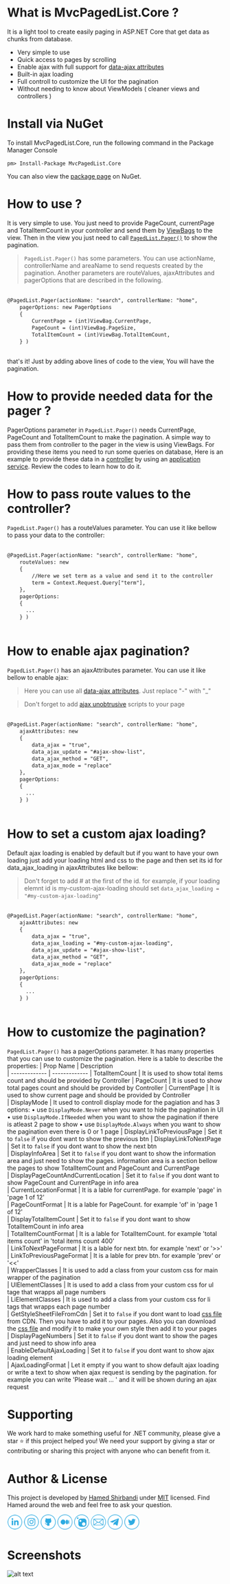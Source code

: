 # What is MvcPagedList.Core ?

It is a light tool to create easily paging in ASP.NET Core that get data as chunks from database.
- Very simple to use
- Quick access to pages by scrolling
- Enable ajax with full support for [data-ajax attributes](https://github.com/hamed-shirbandi/MvcPagedList.Core/issues/11#issuecomment-984938612) 
- Built-in ajax loading
- Full controll to customize the UI for the pagination
- Without needing to know about ViewModels ( cleaner views and controllers )

# Install via NuGet

To install MvcPagedList.Core, run the following command in the Package Manager Console
```code
pm> Install-Package MvcPagedList.Core
```
You can also view the [package page](https://www.nuget.org/packages/MvcPagedList.Core/) on NuGet.


# How to use ?
It is very simple to use. You just need to provide PageCount, currentPage and TotalItemCount in your controller and send them by [ViewBags](https://github.com/hamed-shirbandi/MvcPagedList.Core/blob/e868ad365424c474a8a7324cf4987c425bc912f6/MvcPagedList.Core.Example/Controllers/HomeController.cs#L44) to the view. Then in the view you just need to call [` PagedList.Pager() `](https://github.com/hamed-shirbandi/MvcPagedList.Core/blob/e868ad365424c474a8a7324cf4987c425bc912f6/MvcPagedList.Core.Example/Views/Home/_UsersPagedList.cshtml#L3) to show the pagination.
> ` PagedList.Pager() ` has some parameters. You can use actionName, controllerName and areaName to send requests created by the pagination. Another parameters are routeValues, ajaxAttributes and pagerOptions that are described in the following.

```code

@PagedList.Pager(actionName: "search", controllerName: "home",
    pagerOptions: new PagerOptions
    {
        CurrentPage = (int)ViewBag.CurrentPage,
        PageCount = (int)ViewBag.PageSize,
        TotalItemCount = (int)ViewBag.TotalItemCount,
    } )
    
```

that's it! Just by adding above lines of code to the view, You will have the pagination.

# How to provide needed data for the pager ?
PagerOptions parameter in ` PagedList.Pager() ` needs CurrentPage, PageCount and TotalItemCount to make the pagination. A simple way to pass them from controller to the pager in the view is using ViewBags. For providing these items you need to run some queries on database, Here is an example to provide these data in a [controller](https://github.com/hamed-shirbandi/MvcPagedList.Core/blob/113a52b64fd6440f3cc0ec28f930d32d2a854e71/MvcPagedList.Core.Example/Controllers/HomeController.cs#L41) by using an [application service](https://github.com/hamed-shirbandi/MvcPagedList.Core/blob/113a52b64fd6440f3cc0ec28f930d32d2a854e71/MvcPagedList.Core.Example/Service/Users/UserService.cs#L85). Review the codes to learn how to do it.


# How to pass route values to the controller?
` PagedList.Pager() ` has a routeValues parameter. You can use it like bellow to pass your data to the controller:
```code

@PagedList.Pager(actionName: "search", controllerName: "home",
    routeValues: new
    {
        //Here we set term as a value and send it to the controller
        term = Context.Request.Query["term"],
    },
    pagerOptions: 
    {
      ...
    } )
    
```


# How to enable ajax pagination?
` PagedList.Pager() ` has an ajaxAttributes parameter. You can use it like bellow to enable ajax:
> Here you can use all [data-ajax attributes](https://github.com/hamed-shirbandi/MvcPagedList.Core/issues/11#issuecomment-984938612). Just replace "-" with "_"

> Don't forget to add [ajax unobtrusive](https://github.com/hamed-shirbandi/MvcPagedList.Core/blob/master/MvcPagedList.Core.Example/Views/Shared/_ValidationScriptsPartial.cshtml) scripts to your page
```code

@PagedList.Pager(actionName: "search", controllerName: "home",
    ajaxAttributes: new
    {
        data_ajax = "true",
        data_ajax_update = "#ajax-show-list",
        data_ajax_method = "GET",
        data_ajax_mode = "replace"
    },
    pagerOptions: 
    {
      ...
    } )
    
```
 

# How to set a custom ajax loading?
Default ajax loading is enabled by default but if you want to have your own loading just add your loading html and css to the page and then set its id for data_ajax_loading in ajaxAttributes like bellow:
> Don't forget to add # at the first of the id. for example, if your loading elemnt id is my-custom-ajax-loading should set ` data_ajax_loading = "#my-custom-ajax-loading" ` 

```code

@PagedList.Pager(actionName: "search", controllerName: "home",
    ajaxAttributes: new
    {
        data_ajax = "true",
        data_ajax_loading = "#my-custom-ajax-loading",
        data_ajax_update = "#ajax-show-list",
        data_ajax_method = "GET",
        data_ajax_mode = "replace"
    },
    pagerOptions: 
    {
      ...
    } )
    
```


# How to customize the pagination?
` PagedList.Pager() ` has a pagerOptions parameter. It has many properties that you can use to customize the pagination. Here is a table to describe the properties:
| Prop Name     | Description  
| ------------- | ------------- 
| TotalItemCount        | It is used to show total items count and should be provided by Controller
| PageCount        | It is used to show total pages count and should be provided by Controller
| CurrentPage        | It is used to show current page and should be provided by Controller    
| DisplayMode        | It used to controll display mode for the pagiation and has 3 options: • use ` DisplayMode.Never ` when you want to hide the pagination in UI • use ` DisplayMode.IfNeeded ` when you want to show the pagination if there is atleast 2 page to show • use ` DisplayMode.Always ` when you want to show the pagination even there is 0 or 1 page 
| DisplayLinkToPreviousPage         |   Set it to ` false ` if you dont want to show the previous btn
| DisplayLinkToNextPage         | Set it to ` false ` if you dont want to show the next btn         
| DisplayInfoArea         | Set it to ` false ` if you dont want to show the information area and just need to show the pages. information area is a section bellow the pages to show TotalItemCount and PageCount and CurrentPage    
| DisplayPageCountAndCurrentLocation         | Set it to ` false ` if you dont want to show PageCount and CurrentPage in info area    
| CurrentLocationFormat         | It is a lable for currentPage. for example 'page' in 'page 1 of 12'   
| PageCountFormat         | It is a lable for PageCount. for example 'of' in 'page 1 of 12'    
| DisplayTotalItemCount         |  Set it to ` false ` if you dont want to show TotalItemCount in info area      
| TotalItemCountFormat         |  It is a lable for TotalItemCount. for example 'total items count' in 'total items count 400'     
| LinkToNextPageFormat         | It is a lable for next btn. for example 'next' or '>>'   
| LinkToPreviousPageFormat         | It is a lable for prev btn. for example 'prev' or '<<'       
| WrapperClasses         |  It is used to add a class from your custom css for main wrapper of the pagination    
| UlElementClasses         | It is used to add a class from your custom css for ul tage that wrapps all page numbers    
| LiElementClasses         | It is used to add a class from your custom css for li tags that wrapps each page number  
| GetStyleSheetFileFromCdn         | Set it to ` false ` if you dont want to load [css file](https://github.com/hamed-shirbandi/MvcPagedList.Core/blob/master/MvcPagedList.Core/wwwroot/css/MvcPagedList.Core.3.0.0.css) from CDN. Then you have to add it to your pages. Also you can download the [css file](https://github.com/hamed-shirbandi/MvcPagedList.Core/blob/master/MvcPagedList.Core/wwwroot/css/MvcPagedList.Core.3.0.0.css) and modify it to make your own style then add it to your pages    
| DisplayPageNumbers         | Set it to ` false ` if you dont want to show the pages and just need to show info area    
| EnableDefaultAjaxLoading         | Set it to ` false ` if you dont want to show ajax loading element    
| AjaxLoadingFormat         | Let it empty if you want to show default ajax loading or write a text to show when ajax request is sending by the pagination. for example you can write 'Please wait ... ' and it will be shown during an ajax request     


# Supporting
We work hard to make something useful for .NET community, please give a star ⭐ if this project helped you!
We need your support by giving a star or contributing or sharing this project with anyone who can benefit from it.


# Author & License
This project is developed by [Hamed Shirbandi](https://github.com/hamed-shirbandi) under [MIT](https://github.com/hamed-shirbandi/TaskoMask/blob/master/LICENSE) licensed.
Find Hamed around the web and feel free to ask your question.

<a href="https://www.linkedin.com/in/hamed-shirbandi"><img alt="LinkedIn" src="https://github.com/hamed-shirbandi/hamed-shirbandi/blob/main/docs/LinkedIn-v2.png" width="35"></a>
<a href="https://www.instagram.com/hamedshirbandi"><img alt="Instagram" src="https://github.com/hamed-shirbandi/hamed-shirbandi/blob/main/docs/Instagram-v2.png" width="35"></a>
<a href="https://github.com/hamed-shirbandi"><img alt="GitHub" src="https://github.com/hamed-shirbandi/hamed-shirbandi/blob/main/docs/GitHub-v2.png" width="35"></a>
<a href="https://medium.com/@hamed.shirbandi"><img alt="Medium" src="https://github.com/hamed-shirbandi/hamed-shirbandi/blob/main/docs/Medium-v2.png" width="35"></a>
<a href="https://www.nuget.org/profiles/hamed-shirbandi"><img alt="Nuget" src="https://github.com/hamed-shirbandi/hamed-shirbandi/blob/main/docs/Nuget-v2.png" width="35"></a>
<a href="mailto:hamed.shirbandi@gmail.com"><img alt="Email" src="https://github.com/hamed-shirbandi/hamed-shirbandi/blob/main/docs/Email-v2.png" width="35"></a>
<a href="https://t.me/hamed_shirbandi"><img alt="Telegram" src="https://github.com/hamed-shirbandi/hamed-shirbandi/blob/main/docs/Telegram-v2.png" width="35"></a>
<a href="https://twitter.com/hamed_shirbandi"><img alt="Twitter" src="https://github.com/hamed-shirbandi/hamed-shirbandi/blob/main/docs/Twitter-v2.png" width="35"></a>


# Screenshots

![alt text](https://github.com/hamed-shirbandi/MvcPagedList.Core/blob/master/MvcPagedList.Core.Example/wwwroot/images/Screenshot-1.png)
